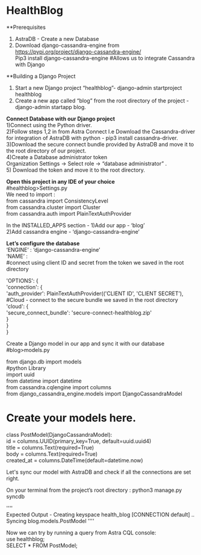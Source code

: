 # HealthBlog
**Prerequisites
1) AstraDB - Create a new Database 
2) Download django-cassandra-engine from https://pypi.org/project/django-cassandra-engine/        
Pip3 install django-cassandra-engine
#Allows us to integrate Cassandra with Django

**Building a Django Project
1) Start a new Django project “healthblog”- django-admin startproject healthblog<br />
2) Create a new app called “blog” from the root directory of the project - django-admin startapp blog.<br />

**Connect Database with our Django project**<br />
1)Connect using the Python driver. <br />
2)Follow steps 1,2 in from Astra Connect I.e Download the Cassandra-driver for integration of AstraDB with python - pip3 install cassandra-driver.<br />
3)Download the secure connect bundle provided by AstraDB and move it to the root directory of our project.<br />
4)Create a Database administrator token<br />
	Organization Settings -> Select role -> “database administrator” .<br />
5) Download the token and move it to the root directory.<br />


**Open this project in any IDE of your choice**<br />
#healthblog>Settings.py<br />
We need to import :<br />
from cassandra import ConsistencyLevel<br />
from cassandra.cluster import Cluster<br />
from cassandra.auth import PlainTextAuthProvider<br />


In the INSTALLED_APPS section - 
1)Add our app - ‘blog’<br />
2)Add cassandra engine - ‘django-cassandra-engine’<br />

**Let’s configure the database**<br />
‘ENGINE’ : ‘django-cassandra-engine’<br />
‘NAME’ : <key-space><br />
#connect using client ID and secret from the token we saved in the root directory<br />


'OPTIONS': {<br />
            'connection': {<br />
                'auth_provider': PlainTextAuthProvider(('CLIENT ID', 'CLIENT SECRET’),<br />
#Cloud - connect to the secure bundle we saved in the root directory<br />
                'cloud': {<br />
                    'secure_connect_bundle': 'secure-connect-healthblog.zip'<br />
                }<br />
            }<br />
        }<br />

Create a Django model in our app and sync it with our database<br />
#blog>models.py<br />


from django.db import models<br />
#python Library<br />
import uuid <br />
from datetime import datetime<br />
from cassandra.cqlengine import columns<br />
from django_cassandra_engine.models import DjangoCassandraModel<br />

# Create your models here.<br />
class PostModel(DjangoCassandraModel):<br />
    id = columns.UUID(primary_key=True, default=uuid.uuid4) <br />
    title = columns.Text(required=True)<br />
    body = columns.Text(required=True)<br />
    created_at = columns.DateTime(default=datetime.now)<br />

Let's sync our model with AstraDB and check if all the connections are set right.<br />

On your terminal from the project’s root directory : python3 manage.py syncdb<br />

''''<br />
    Expected Output - Creating keyspace health_blog [CONNECTION default] ..
Syncing blog.models.PostModel
    ''''<br />

Now we can try by running a query from Astra CQL console:<br />
use healthblog;<br />
SELECT * FROM PostModel;<br />

